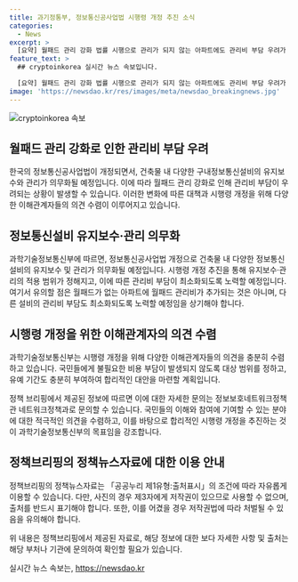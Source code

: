 ```yaml
---
title: 과기정통부, 정보통신공사업법 시행령 개정 추진 소식
categories:
  - News
excerpt: >
  [요약] 월패드 관리 강화 법률 시행으로 관리가 되지 않는 아파트에도 관리비 부담 우려가 생겼지만, 추가 부담은 없도록 방송, 통신 등 설비 관리도 최소화될 예정. 과기정통부는 이해관계자 의견 수렴하며 합리적 대안을 마련해 국민의 비용 부담 최소화에 노력하고 있다.  ※출처: 과학기술정보통신부 정보보호네트워크정책관, 정책브리핑 (044-202-6427)
feature_text: >
  ## cryptoinkorea 실시간 뉴스 속보입니다.

  [요약] 월패드 관리 강화 법률 시행으로 관리가 되지 않는 아파트에도 관리비 부담 우려가 생겼지만, 추가 부담은 없도록 방송, 통신 등 설비 관리도 최소화될 예정. 과기정통부는 이해관계자 의견 수렴하며 합리적 대안을 마련해 국민의 비용 부담 최소화에 노력하고 있다.  ※출처: 과학기술정보통신부 정보보호네트워크정책관, 정책브리핑 (044-202-6427)
image: 'https://newsdao.kr/res/images/meta/newsdao_breakingnews.jpg'
---
```


<p><img src="https://newsdao.kr/res/images/meta/newsdao_breakingnews.jpg" alt="cryptoinkorea 속보" /></p>

<h2 data-ke-size="size26">월패드 관리 강화로 인한 관리비 부담 우려</h2>

<p>한국의 정보통신공사업법이 개정되면서, 건축물 내 다양한 구내정보통신설비의 유지보수와 관리가 의무화될 예정입니다. 이에 따라 월패드 관리 강화로 인해 관리비 부담이 우려되는 상황이 발생할 수 있습니다. 이러한 변화에 따른 대책과 시행령 개정을 위해 다양한 이해관계자들의 의견 수렴이 이루어지고 있습니다.</p>

<p data-ke-size="size16"></p>

<h2 data-ke-size="size26">정보통신설비 유지보수·관리 의무화</h2>

<p>과학기술정보통신부에 따르면, 정보통신공사업법 개정으로 건축물 내 다양한 정보통신설비의 유지보수 및 관리가 의무화될 예정입니다. 시행령 개정 추진을 통해 유지보수·관리의 적용 범위가 정해지고, 이에 따른 관리비 부담이 최소화되도록 노력할 예정입니다. 여기서 유의할 점은 월패드가 없는 아파트에 월패드 관리비가 추가되는 것은 아니며, 다른 설비의 관리비 부담도 최소화되도록 노력할 예정임을 상기해야 합니다.</p>

<p data-ke-size="size16"></p>

<h2 data-ke-size="size26">시행령 개정을 위한 이해관계자의 의견 수렴</h2>

<p>과학기술정보통신부는 시행령 개정을 위해 다양한 이해관계자들의 의견을 충분히 수렴하고 있습니다. 국민들에게 불필요한 비용 부담이 발생되지 않도록 대상 범위를 정하고, 유예 기간도 충분히 부여하여 합리적인 대안을 마련할 계획입니다.</p>

<p>정책 브리핑에서 제공된 정보에 따르면 이에 대한 자세한 문의는 정보보호네트워크정책관 네트워크정책과로 문의할 수 있습니다. 국민들의 이해와 참여에 기여할 수 있는 분야에 대한 적극적인 의견을 수렴하고, 이를 바탕으로 합리적인 시행령 개정을 추진하는 것이 과학기술정보통신부의 목표임을 강조합니다.</p>

<p data-ke-size="size16"></p>

<h2 data-ke-size="size26">정책브리핑의 정책뉴스자료에 대한 이용 안내</h2>

<p>정책브리핑의 정책뉴스자료는 「공공누리 제1유형:출처표시」의 조건에 따라 자유롭게 이용할 수 있습니다. 다만, 사진의 경우 제3자에게 저작권이 있으므로 사용할 수 없으며, 출처를 반드시 표기해야 합니다. 또한, 이를 어겼을 경우 저작권법에 따라 처벌될 수 있음을 유의해야 합니다.</p>

<p>위 내용은 정책브리핑에서 제공된 자료로, 해당 정보에 대한 보다 자세한 사항 및 출처는 해당 부처나 기관에 문의하여 확인할 필요가 있습니다.</p>
실시간 뉴스 속보는, <a href="https://newsdao.kr" rel="dofollow">https://newsdao.kr</a>


